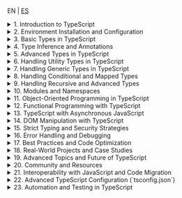 <!-- MULTILANGUAJE MENU START -->
EN | [ES](https://lckpig.gitbook.io/es-practical-dev-handbook/typescript)
<!-- MULTILANGUAJE MENU END -->

<details>
<summary>1. Introduction to TypeScript</summary>

- [**History and evolution of TypeScript**](introduction/history-evolution.md)
    - Creation by Microsoft and motivations behind TypeScript
    - Key differences between TypeScript and JavaScript
    - Notable versions and improvements introduced in each
- [**Advantages and main features of TypeScript**](introduction/advantages-features.md)
    - Static typing and early error detection
    - Compatibility with JavaScript and transpilation to ES5/ES6+
    - Support for object-oriented programming and generics
    - Integration with code editors and development tools
- [**How TypeScript works internally**](introduction/how-it-works.md)
    - Transpilation process (`tsc`)
    - Conversion of TypeScript code to standard JavaScript
    - Type definition files (`.d.ts`)
- [**Key differences between TypeScript and JavaScript**](introduction/key-differences.md)
    - Static typing vs. dynamic typing
    - Interfaces and type aliases
    - Compatibility with modules and namespaces

</details>

<details>
<summary>2. Environment Installation and Configuration</summary>

- [**Installing TypeScript**](installation-configuration/installation.md)
    - Global installation with `npm install -g typescript`
    - Project installation with `npm install --save-dev typescript`
    - Verifying installation with `tsc --version`
- [**Basic compiler configuration (`tsconfig.json`)**](installation-configuration/compiler-config.md)
    - Generating `tsconfig.json` with `tsc --init`
    - Essential parameters (`target`, `module`, `strict`, `outDir`, `rootDir`)
    - Incremental compilation with `incremental: true`
- [**Executing TypeScript code**](installation-configuration/code-execution.md)
    - Manual compilation with `tsc file.ts`
    - Automatic compilation with `tsc --watch`
    - Using `ts-node` to run TypeScript without compiling (`npx ts-node file.ts`)
- [**Configuration in editors and development tools**](installation-configuration/editor-setup.md)
    - Configuration in VS Code with TypeScript support
    - Integration with ESLint and Prettier for code formatting
    - Recommended extensions in Visual Studio Code

</details>

<details>
<summary>3. Basic Types in TypeScript</summary>

- [**Primitive types in TypeScript**](basic-types/primitive-types.md)
    - `string`, `number`, `boolean`, `null`, `undefined`
    - Differences between `null` and `undefined`
    - Using `bigint` for operations with large numbers
- [**Typing in variables and constants**](basic-types/variable-typing.md)
    - Declaration with `let`, `const` and their relation to types
    - Type inference vs. explicit annotations
- [**The `any` type and its impact on code**](basic-types/any-type.md)
    - When to use `any` and its risks
    - Safe alternatives with `unknown`
- [**The `void` type and its use in functions**](basic-types/void-type.md)
    - Differences between `void` and `undefined` in returns
    - Use in functions without explicit return
- [**The `never` type for functions that do not return values**](basic-types/never-type.md)
    - Functions that throw errors (`throw`)
    - Functions that never end (`while (true) {}`)
- [**Arrays and Tuples in TypeScript**](basic-types/arrays-tuples.md)
    - Array declaration (`number[]`, `Array<string>`)
    - Tuple usage (`[string, number]`)
    - Tuples with labels (`[id: number, name: string]`)

</details>

<details>
<summary>4. Type Inference and Annotations</summary>

- [**Type inference in TypeScript**](type-inference-annotations/type-inference.md)
    - Automatic inference in variables (`let x = 10; // x is number`)
    - Inference in functions (`function sum(a, b) { return a + b; }`)
    - Contextual inference based on value usage
- [**Type annotations on variables and functions**](type-inference-annotations/type-annotations.md)
    - Manual type specification (`let name: string = "TypeScript";`)
    - Annotations on function parameters (`function greet(name: string) {}`)
    - Explicit function return (`function add(a: number, b: number): number {}`)
- [**Using `unknown` as a safe alternative to `any`**](type-inference-annotations/unknown-vs-any.md)
    - Differences between `unknown` and `any`
    - Restrictions of `unknown` to prevent typing errors
- [**Typing functions and function expressions**](type-inference-annotations/function-typing.md)
    - Declaration of functions with input and output types
    - Using `type` and `interface` to define reusable functions
- [**Type Assertions (`as` and `<Type>`)**](type-inference-annotations/type-assertions.md)
    - Compile-time type conversion
    - When to use `as` and `<Type>` and their differences
    - Risks and best practices in Type Assertions

</details>

<details>
<summary>5. Advanced Types in TypeScript</summary>

- [**Union Types**](advanced-types/union-types.md)
    - Using `|` to allow multiple types (`let value: string | number;`)
    - Validations in functions with union types
- [**Intersection Types**](advanced-types/intersection-types.md)
    - Combining multiple types with `&`
    - Use cases in complex data structures
- [**`unknown` vs `any` (Advanced)**](advanced-types/unknown-vs-any-advanced.md)
    - Differences and when to use each
    - Restrictions of `unknown` in operations
- [**The `never` type and its application (Advanced)**](advanced-types/never-type-advanced.md)
    - Functions that never return a value (`throw new Error()`)
    - Use in exhaustive checks
- [**Literal Types and Enums**](advanced-types/literal-enums.md)
    - Literal types (`type Color = "red" | "green" | "blue"`)
    - Definition and use of `enum` (`enum Status { Active, Inactive }`)
    - Enums with numeric and string values
- [**The `typeof` operator in TypeScript**](advanced-types/typeof-operator.md)
    - Type inference based on existing values
    - Use in generic functions
- [**`keyof`, `typeof`, and `in` in TypeScript**](advanced-types/keyof-typeof-in.md)
    - Using `keyof` to access object keys
    - `typeof` in combination with `keyof`
    - The `in` operator for property validations

</details>

<details>
<summary>6. Handling Utility Types in TypeScript</summary>

- [**Partial and optional types**](utility-types/partial-required.md)
    - `Partial<T>`: Converting all properties to optional
    - `Required<T>`: Converting all properties to mandatory
- [**Manipulating objects with `Pick`, `Omit`, and `Record`**](utility-types/pick-omit-record.md)
    - `Pick<T, K>`: Selecting specific properties of a type
    - `Omit<T, K>`: Excluding properties from a type
    - `Record<K, T>`: Creating a type with specific keys and values
- [**The `Readonly<T>` type and its application**](utility-types/readonly-type.md)
    - Preventing modifications on objects with `Readonly<T>`
    - Use cases in immutable structures
- [**`Extract<T, U>` and `Exclude<T, U>`**](utility-types/extract-exclude.md)
    - `Extract<T, U>`: Extracting only matching types
    - `Exclude<T, U>`: Removing specific types
- [**`NonNullable<T>` and `ReturnType<T>`**](utility-types/nonnullable-returntype.md)
    - `NonNullable<T>`: Removing `null` and `undefined` from a type
    - `ReturnType<T>`: Inferring the return type of a function
- [**Using `InstanceType<T>` and `ThisParameterType<T>`**](utility-types/instancetype-thisparametertype.md)
    - `InstanceType<T>`: Inferring the type of a class instance
    - `ThisParameterType<T>`: Extracting the type of `this` in a function

</details>

<details>
<summary>7. Handling Generic Types in TypeScript</summary>

- [**Introduction to generic types**](generic-types/introduction.md)
    - Defining generic functions (`function identity<T>(value: T): T { return value; }`)
    - Benefits of generic types in code reuse
- [**Generics in functions and methods**](generic-types/generics-functions-methods.md)
    - Using `<T>` in function parameters
    - Applying constraints (`extends`) on generics
- [**Generics in interfaces and custom types**](generic-types/generics-interfaces-types.md)
    - Creating generic interfaces (`interface Box<T> { content: T; }`)
    - Types with multiple generic parameters
- [**Generics in classes**](generic-types/generics-classes.md)
    - Implementing generic classes (`class Repository<T>`)
    - Use cases in data models
- [**Using `keyof` and `typeof` in generics**](generic-types/keyof-typeof-generics.md)
    - Accessing keys dynamically with `keyof`
    - Type inference based on objects with `typeof`
- [**Advanced manipulation of generics**](generic-types/advanced-manipulation.md)
    - Conditional types with `extends` (`T extends U ? X : Y`)
    - Automatic inference with `infer` (`ReturnType<T>`)
    - Using `Mapped Types` to transform structures

</details>

<details>
<summary>8. Handling Conditional and Mapped Types</summary>

- [**Introduction to conditional types**](conditional-mapped-types/introduction.md)
    - Basic syntax (`T extends U ? X : Y`)
    - Use cases in dynamic type validations
- [**Using `infer` in conditional types**](conditional-mapped-types/using-infer.md)
    - Extracting internal types with `infer` (`ReturnType<T>`)
    - Advanced applications with automatic inference
- [**Mapped Types**](conditional-mapped-types/mapped-types.md)
    - Transforming object properties
    - Using `as` in Mapped Types to change keys
- [**Modifying properties with `Readonly<T>`, `Partial<T>`, and `Required<T>`**](conditional-mapped-types/modifying-properties.md)
    - Creating derived types from existing structures
    - Restricting and expanding properties
- [**Using `Record<K, T>` in creating dynamic structures**](conditional-mapped-types/using-record.md)
    - Creating typed objects with specific keys and values
    - Use cases in configuration structures
- [**Advanced examples of conditional types**](conditional-mapped-types/advanced-examples.md)
    - Implementing compile-time type validations and transformations
    - Creating `DeepPartial<T>` to make nested types optional

</details>

<details>
<summary>9. Handling Recursive and Advanced Types</summary>

- [**Recursive types in TypeScript**](recursive-advanced-types/recursive-types.md)
    - Definition of recursive structures (`type Node<T> = { value: T; children?: Node<T>[] };`)
    - Use in data structures like trees and nested lists
- [**`DeepPartial<T>` and `DeepReadonly<T>`**](recursive-advanced-types/deep-partial-readonly.md)
    - Transforming nested structures to optional (`DeepPartial<T>`)
    - Applying immutability at deep levels with `DeepReadonly<T>`
- [**Advanced manipulation of tuples and arrays**](recursive-advanced-types/advanced-tuples-arrays.md)
    - Using `T[number]` to extract values from typed arrays
    - Concatenation and manipulation of tuples (`[...T, U]`)
    - Creating dynamic tuples with `Extract<T, U>`
- [**Advanced inference with `infer` and `keyof`**](recursive-advanced-types/advanced-inference.md)
    - Using `infer` in type destructuring
    - Creating custom utilities with `keyof` and `Mapped Types`
- [**Practical examples of advanced types**](recursive-advanced-types/practical-examples.md)
    - Implementing compile-time type validations
    - Using `IsNever<T>` and `IsUnknown<T>` for type flow control

</details>

<details>
<summary>10. Modules and Namespaces</summary>

- [**Handling modules in TypeScript**](modules-namespaces/handling-modules.md)
    - Differences between `ES Modules` and `CommonJS`
    - Imports and exports (`import { something } from './file'`, `export function something()`)
    - Default exports vs. named exports
- [**Organizing code with modules**](modules-namespaces/code-organization.md)
    - Using `index.ts` to centralize exports
    - Separation of responsibilities into reusable modules
- [**Namespaces in TypeScript**](modules-namespaces/namespaces.md)
    - Defining a `namespace` (`namespace MyNamespace { export class MyClass {} }`)
    - Importing elements from a `namespace` (`MyNamespace.MyClass`)
    - Differences between `namespace` and `module` in modern TypeScript
- [**Module configuration in `tsconfig.json`**](modules-namespaces/module-config.md)
    - Parameters `module`, `moduleResolution`, `baseUrl`, `paths`
    - Module aliases with `paths` and `baseUrl`
- [**Using modules with bundlers and frameworks**](modules-namespaces/bundlers-frameworks.md)
    - Configuration in Webpack, Rollup, and Vite
    - Integration with Node.js and `ts-node`

</details>

<details>
<summary>11. Object-Oriented Programming in TypeScript</summary>

- [**Classes in TypeScript**](object-oriented-programming/classes.md)
    - Class declaration (`class Person {}`)
    - Public, private, and protected properties and methods
    - Constructors and constructor overloading
- [**Inheritance and superclasses**](object-oriented-programming/inheritance.md)
    - Using `extends` to inherit from another class
    - Calling the parent constructor with `super()`
- [**Interfaces and abstract classes**](object-oriented-programming/interfaces-abstract-classes.md)
    - Differences between `interface` and `abstract class`
    - Implementing interfaces in classes with `implements`
- [**Access modifiers and encapsulation**](object-oriented-programming/access-modifiers.md)
    - `public`, `private`, `protected`, `readonly`
    - `get` and `set` methods for property access control
- [**Static methods and properties**](object-oriented-programming/static-members.md)
    - Declaration with `static`
    - Accessing methods without instantiating the class
- [**Design patterns applied in TypeScript**](object-oriented-programming/design-patterns.md)
    - Using `Singleton`, `Factory`, `Decorator`
    - Implementing `Strategy` and `Observer` in TypeScript

</details>

<details>
<summary>12. Functional Programming with TypeScript</summary>

- [**Principles of functional programming in TypeScript**](functional-programming/functional-programming-principles.md)
    - Immutability and pure functions
    - Avoiding side effects in functions
- [**Higher-order functions and callbacks**](functional-programming/higher-order-functions-callbacks.md)
    - Passing functions as arguments (`map()`, `filter()`, `reduce()`)
    - Creating higher-order functions
- [**Closures and currying in TypeScript**](functional-programming/closures-currying.md)
    - Using closures to encapsulate data
    - Implementing currying to partially apply functions
- [**Using generic types in functional functions**](functional-programming/generics-functional-functions.md)
    - Creating generic functions (`function process<T>(value: T): T {}`)
    - Applications of `Partial<T>`, `Readonly<T>`, `Pick<T, K>` in functional programming
- [**Function composition and `pipe`**](functional-programming/function-composition-pipe.md)
    - Chaining functions with composition (`f(g(x))`)
    - Implementing the `pipe()` pattern
- [**Using `ReadonlyArray<T>` and `ReadonlyMap<K, V>`**](functional-programming/readonly-collections.md)
    - Preventing mutations in lists and data structures

</details>

<details>
<summary>13. TypeScript with Asynchronous JavaScript</summary>

- **Handling Promises in TypeScript**
    - Typing promises (`Promise<T>`)
    - Returning typed promises in functions
- **Using `async/await` in TypeScript**
    - Declaring asynchronous functions with `async`
    - Awaiting promises with `await`
- **Typing asynchronous functions**
    - Explicit typing of `async` functions (`async function fetchData(): Promise<string>`)
    - Typing errors in `try...catch`
- **`Promise.all()`, `Promise.race()`, `Promise.allSettled()`**
    - Typing and advanced usage in concurrency
- **AbortController and Promise cancellation**
    - Implementing `AbortController` in `fetch`
    - Using `signal` to cancel HTTP requests
- **Error handling in asynchronous code**
    - Using `catch` in Promises
    - Strategies with `try...catch` in `async` functions

</details>

<details>
<summary>14. DOM Manipulation with TypeScript</summary>

- **Accessing DOM elements with TypeScript**
    - Typing `document.getElementById()`, `querySelector()`, and `querySelectorAll()`
    - Using `HTMLElement`, `HTMLInputElement`, `HTMLButtonElement`, and other specific types
- **Modifying elements in the DOM**
    - Changing content with `textContent` and `innerHTML`
    - Manipulating attributes with `setAttribute()` and `getAttribute()`
- **Events in TypeScript**
    - Typing events (`MouseEvent`, `KeyboardEvent`, `Event`)
    - Handling `addEventListener()` with specific types
- **Creating and removing elements**
    - `document.createElement()`, `appendChild()`, `removeChild()`
    - Using `insertAdjacentHTML()` to insert dynamic content
- **Event delegation and typed `event.target`**
    - Implementing event delegation in dynamic lists
    - Safe usage of `event.target` with `as HTMLElement`
- **Using `MutationObserver` to detect DOM changes**
    - Implementing `MutationObserver`
    - Use cases in dynamic applications

</details>

<details>
<summary>15. Strict Typing and Security Strategies</summary>

- **Enabling strict mode in TypeScript**
    - Configuring `strict: true` in `tsconfig.json`
    - Effects of `strictNullChecks`, `noImplicitAny`, `strictFunctionTypes`
- **Safe handling of null and optional values**
    - Using `strictNullChecks` to avoid `null` or `undefined` values
    - Optional chaining operator (`?.`)
    - Nullish coalescing operator (`??`)
- **Using `unknown` instead of `any`**
    - Differences and best practices with `unknown`
    - Usage restrictions and the need for validation
- **Security in data handling and APIs**
    - Input validation with `typeof` and `instanceof`
    - Using `never` to ensure exhaustiveness in `switch`
- **Protecting against errors in objects and classes**
    - Implementing `Readonly<T>` to prevent mutations
    - Safe typing with `Partial<T>` and `Required<T>`
- **Avoiding typing problems in dynamic structures**
    - Strategies for handling JSON structures in APIs (`Record<string, unknown>`)
    - Strict typing of `fetch()` responses

</details>

<details>
<summary>16. Error Handling and Debugging</summary>

- **Error handling with `try...catch` in TypeScript**
    - Typing errors in `catch` blocks (`error: unknown`)
    - Using `instanceof` to check error type
- **Errors in asynchronous code**
    - Catching errors in `async/await` with `try...catch`
    - Typing failed responses in Promises
- **Debugging with `console.log()` and `console.error()`**
    - Efficient use of `console.table()` to visualize objects
    - `debugger` in browser DevTools
- **Integration with debugging tools**
    - Using `tsc --watch` to detect errors during development
    - Debugging in VS Code with `launch.json`
- **Error handling in classes and functions**
    - Creating custom error classes (`class CustomError extends Error`)
    - Controlled error throwing with `throw`
- **Error prevention in TypeScript**
    - Using `strictNullChecks` and `noImplicitAny`
    - Strategies to avoid `any` and ensure safe typing

</details>

<details>
<summary>17. Best Practices and Code Optimization</summary>

- **Code structure and organization**
    - Separating logic into modules and files
    - Proper use of namespaces and modules
- **Naming conventions and style guide**
    - Consistent use of `camelCase`, `PascalCase`
    - Following community style guides (e.g., Airbnb, Google)
- **Writing clean and readable code**
    - Use of comments only when necessary
    - Short functions and single responsibility principle
- **Performance optimization**
    - Minimizing `any` usage
    - Efficient use of utility types
- **TypeScript integration with testing tools**
    - Configuration with Jest, Mocha, Jasmine
    - Writing unit and integration tests with types
- **Code documentation with TSDoc**
    - Using TSDoc comments for functions, classes, and interfaces
    - Generating documentation automatically

</details>

<details>
<summary>18. Real-World Projects and Case Studies</summary>

- **Example 1: Building a REST API with Node.js and TypeScript**
    - Project setup with Express and TypeScript
    - Definition of routes and controllers with types
    - Database integration with TypeORM or Prisma
- **Example 2: Creating a frontend application with Angular/React/Vue and TypeScript**
    - Component structuring with types
    - State management with Redux/NgRx/Vuex and TypeScript
    - Interaction with backend APIs using typed services
- **Example 3: Developing a library/package with TypeScript**
    - Configuration for library publishing
    - Definition of public API with types
    - Testing and documentation generation
- **Case Study: Migration from JavaScript to TypeScript**
    - Incremental migration strategies
    - Challenges and benefits observed
- **Case Study: Using TypeScript in large-scale projects**
    - Team collaboration strategies
    - Impact on code maintainability and scalability

</details>

<details>
<summary>19. Advanced Topics and Future of TypeScript</summary>

- **Decorators in TypeScript**
    - Using decorators for classes, methods, properties, and parameters
    - Custom decorator implementation
    - Use cases in frameworks like Angular and NestJS
- **Advanced inference and type manipulation**
    - Deep dive into conditional types and `infer`
    - Complex mapped types and template literal types
- **Integration with WebAssembly**
    - Using AssemblyScript (a subset of TypeScript) to compile to Wasm
    - Interoperability between TypeScript and WebAssembly
- **TypeScript in Deno**
    - Native TypeScript support in Deno
    - Differences from Node.js environment
- **Future trends and upcoming features**
    - Overview of proposals in TC39 and their potential impact on TypeScript
    - Evolution of the type system and tooling

</details>

<details>
<summary>20. Community and Resources</summary>

- **Official TypeScript documentation and resources**
    - Handbook, tutorials, playground
- **Relevant blogs, tutorials, and online courses**
    - Recommended sites and learning platforms
- **Key community members and influencers**
    - Developers and educators to follow
- **Conferences and events related to TypeScript**
    - Major events in the ecosystem
- **How to contribute to TypeScript and its ecosystem**
    - GitHub repository, contributing guidelines

</details>

<details>
<summary>21. Interoperability with JavaScript and Code Migration</summary>

- **Compatibility between TypeScript and JavaScript**
    - Using `allowJs` in `tsconfig.json` to mix `.js` and `.ts` files
    - Benefits of TypeScript in existing JavaScript projects
- **Progressive migration from JavaScript to TypeScript**
    - Incremental migration strategy (`ts-check` and `@ts-nocheck`)
    - Converting `.js` files to `.ts` and error detection
- **Typing JavaScript libraries in TypeScript**
    - Using type definition files (`@types/package`)
    - Manual creation of `.d.ts` for libraries without official typing
- **Using `declare` to extend JavaScript without modifying source code**
    - Creating custom types for external libraries
    - Declaring untyped modules with `declare module "package"`
- **Converting dynamic objects and `any` to safe types**
    - Using `unknown` instead of `any` in migrated structures
    - Implementing validations with `typeof`, `instanceof` and `asserts`
- **Best practices in hybrid projects (JS + TS)**
    - Gradual refactoring in large projects
    - Using `strict: true` and progressive elimination of `any`

</details>

<details>
<summary>22. Advanced TypeScript Configuration (`tsconfig.json`)</summary>

- **Structure and purpose of `tsconfig.json`**
    - What is `tsconfig.json` and how does it affect compilation?
    - Automatic generation with `tsc --init`
- **Essential configurations in `compilerOptions`**
    - `target`: Specifying ECMAScript version
    - `module`: Configuring the module system (`ESNext`, `CommonJS`)
    - `strict`: Activating strict mode for greater security
- **Directory control and file output**
    - `rootDir` and `outDir`: Organizing source and compiled files
    - `include`, `exclude` and `files`: Defining files in compilation
- **Optimization and performance in compilation**
    - `incremental`: Incremental compilation to reduce times
    - `noEmitOnError`: Preventing code generation if there are errors
    - `sourceMap`: Creating source code maps for debugging
- **Handling type files (`@types` and `declaration`)**
    - `declaration`: Generating `.d.ts` files for libraries
    - `typeRoots` and `types`: Control of external type definitions
- **Advanced configurations in large projects**
    - `paths` and `baseUrl` for module aliases
    - `composite` and `references` for modular projects

</details>

<details>
<summary>23. Automation and Testing in TypeScript</summary>

### **Automation in TypeScript**

- **Using `npm scripts` to run tasks**
    - Configuring scripts in `package.json`
    - Running compilation and cleaning (`tsc`, `rimraf dist`)
- **Automation with bundling tools**
    - Configuring `Webpack` and `Vite` with TypeScript
    - Using `esbuild` for fast compilations
- **Linting and code formatting**
    - Configuring `ESLint` with TypeScript (`@typescript-eslint`)
    - Integration with `Prettier` for automatic formatting

### **Testing in TypeScript**

- **Unit testing with Jest and Vitest**
    - Configuring Jest in TypeScript (`ts-jest`)
    - Creating tests with `describe()`, `test()`, `expect()`
    - Using mocks (`jest.mock()`, `jest.fn()`, `spyOn()`)
- **Integration testing in NestJS and Angular**
    - Testing services in NestJS with `TestingModule`
    - Tests in Angular with `TestBed` and `ComponentFixture`
- **End-to-end (E2E) testing with Cypress and Playwright**
    - Configuring Cypress in TypeScript projects
    - Creating UI tests (`cy.visit()`, `cy.get()`, `cy.click()`)
- **Code coverage and report generation**
    - Using `jest --coverage` for test metrics
    - Configuring `